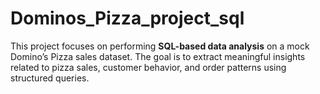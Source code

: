 # Dominos_Pizza_project_sql
This project focuses on performing **SQL-based data analysis** on a mock Domino’s Pizza sales dataset. The goal is to extract meaningful insights related to pizza sales, customer behavior, and order patterns using structured queries.
